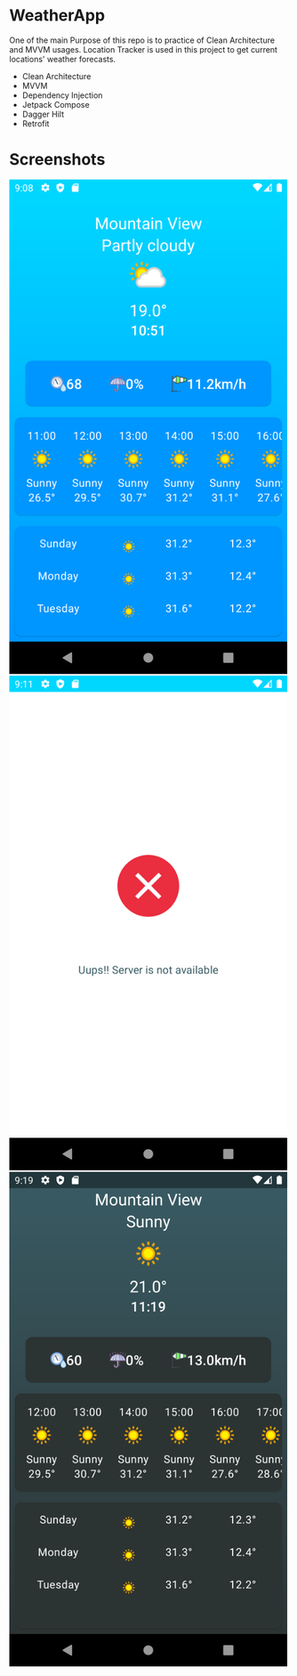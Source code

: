 # WeatherApp

One of the main Purpose of this repo is to practice of Clean Architecture and MVVM usages. 
Location Tracker is used in this project to get current locations' weather forecasts.

- Clean Architecture
- MVVM
- Dependency Injection
- Jetpack Compose
- Dagger Hilt
- Retrofit

# Screenshots

 <img src="ss/s1.png" width=500>
 <img src="ss/s2.png" width=500>
 <img src="ss/s3.png" width=500>
